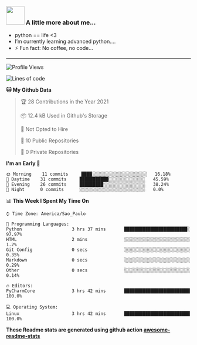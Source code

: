 ### <img src="https://summerofhpc.prace-ri.eu/wp-content/uploads/2019/08/giphy-1.gif" width="50"> A little more about me...  

- python == life <3
- I’m currently learning advanced python....
- ⚡ Fun fact: No coffee, no code...

---
<!--START_SECTION:waka-->
![Profile Views](http://img.shields.io/badge/Profile%20Views-0-blue)

![Lines of code](https://img.shields.io/badge/From%20Hello%20World%20I%27ve%20Written-41839%20lines%20of%20code-blue)

**🐱 My Github Data** 

> 🏆 28 Contributions in the Year 2021
 > 
> 📦 12.4 kB Used in Github's Storage 
 > 
> 🚫 Not Opted to Hire
 > 
> 📜 10 Public Repositories 
 > 
> 🔑 0 Private Repositories  
 > 
**I'm an Early 🐤** 

```text
🌞 Morning    11 commits     ████░░░░░░░░░░░░░░░░░░░░░   16.18% 
🌆 Daytime    31 commits     ███████████░░░░░░░░░░░░░░   45.59% 
🌃 Evening    26 commits     █████████░░░░░░░░░░░░░░░░   38.24% 
🌙 Night      0 commits      ░░░░░░░░░░░░░░░░░░░░░░░░░   0.0%

```


📊 **This Week I Spent My Time On** 

```text
⌚︎ Time Zone: America/Sao_Paulo

💬 Programming Languages: 
Python                   3 hrs 37 mins       ████████████████████████░   97.97% 
HTML                     2 mins              ░░░░░░░░░░░░░░░░░░░░░░░░░   1.2% 
Git Config               0 secs              ░░░░░░░░░░░░░░░░░░░░░░░░░   0.35% 
Markdown                 0 secs              ░░░░░░░░░░░░░░░░░░░░░░░░░   0.29% 
Other                    0 secs              ░░░░░░░░░░░░░░░░░░░░░░░░░   0.14%

🔥 Editors: 
PyCharmCore              3 hrs 42 mins       █████████████████████████   100.0%

💻 Operating System: 
Linux                    3 hrs 42 mins       █████████████████████████   100.0%

```


<!--END_SECTION:waka-->

**These Readme stats are generated using github action [awesome-readme-stats](https://github.com/anmol098/waka-readme-stats)**
